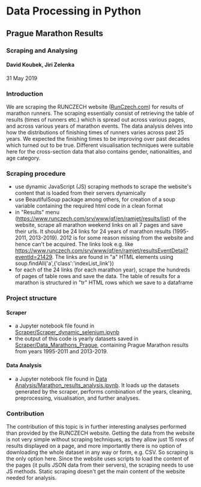 # Data Processing in Python
## Prague Marathon Results
### Scraping and Analysing
#### David Koubek, Jiri Zelenka
31 May 2019

### Introduction
We are scraping the RUNCZECH website ([RunCzech.com](https://www.runczech.com/)) for results of marathon runners. The scraping essentially consist of retrieving the table of results (times of runners etc.) which is spread out across various pages, and across various years of marathon events. The data analysis delves into how the distributions of finishing times of runners varies across past 25 years. We expected the finishing times to be improving over past decades which turned out to be true. Different visualisation techniques were suitable here for the cross-section data that also contains gender, nationalities, and age category.

### Scraping procedure
 - use dynamic JavaScript (JS) scraping methods to scrape the website's content that is loaded from their servers dynamically
 - use BeautifulSoup package among others, for creation of a soup variable containing the required html code in a clean format
 - in "Results" menu (https://www.runczech.com/srv/www/qf/en/ramjet/results/list) of the website, scrape all marathon weekend links on all 7 pages and save their urls. It should be 24 links for 24 years of marathon results (1995-2011, 2013-2019). 2012 is for some reason missing from the website and hence can't be acquired. The links look e.g. like https://www.runczech.com/srv/www/qf/en/ramjet/resultsEventDetail?eventId=21429. The links are found in "a" HTML elements using soup.findAll('a',{'class':'indexList_link'})
 - for each of the 24 links (for each marathon year), scrape the hundreds of pages of table rows and save the data. The table of results for a marathon is structured in "tr" HTML rows which we save to a dataframe
 
### Project structure
#### Scraper
 - a Jupyter notebook file found in [Scraper/Scraper_dynamic_selenium.ipynb](https://github.com/mrkoubek/marathon-results-analysis/blob/master/Scraper/Scraper_dynamic_selenium.ipynb)
 - the output of this code is yearly datasets saved in [Scraper/Data_Marathons_Prague](https://github.com/mrkoubek/marathon-results-analysis/tree/master/Scraper/Data_Marathons_Prague), containing Prague Marathon results from years 1995-2011 and 2013-2019.
 
#### Data Analysis
 - a Jupyter notebook file found in [Data Analysis/Marathon_results_analysis.ipynb](https://github.com/mrkoubek/marathon-results-analysis/blob/master/Data%20Analysis/Marathon_results_analysis.ipynb). It loads up the datasets generated by the scraper, performs combination of the years, cleaning, preprocessing, visualisation, and further analyses.
 
### Contribution
The contribution of this topic is in further interesting analyses performed than provided by the RUNCZECH website. Getting the data from the website is not very simple without scraping techniques, as they allow just 15 rows of results displayed on a page, and more importantly there is no option of downloading the whole dataset in any way or form, e.g. CSV. So scraping is the only option here. Since the website uses scripts to load the content of the pages (it pulls JSON data from their servers), the scraping needs to use JS methods. Static scraping doesn't get the main content of the website needed for analysis.